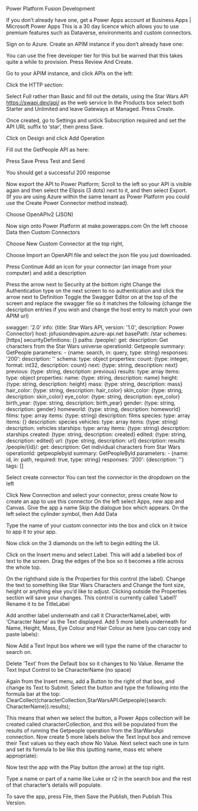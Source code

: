 Power Platform Fusion Development

If you don’t already have one, get a Power Apps account at Business Apps | Microsoft Power Apps This is a 30 day licence which allows you to use premium features such as Dataverse, environments and custom connectors.

Sign on to Azure. 
Create an APIM instance if you don’t already have one:

 
 
You can use the free developer tier for this but be warned that this takes quite a while to provision. Press Review And Create. 

Go to your APIM instance, and click APIs on the left:

 
Click the HTTP section:
 
Select Full rather than Basic and fill out the details, using the Star Wars API  https://swapi.dev/api/    as the web service 
In the Products box select both Starter and Unlimited and leave Gateways at Managed. Press Create.

 
Once created, go to Settings and untick Subscription required and set the API URL suffix to ‘star’, then press Save. 

 

Click on Design and click Add Operation
 
Fill out the GetPeople API as here:
 
Press Save
Press Test and Send
 
You should get a successful 200 response
 
Now export the API to Power Platform; 
Scroll to the left so your API is visible again and then select the Elipsis (3 dots) next to it, and then select Export. (If you are using Azure within the same tenant as Power Platform you could use the Create Power Connector method instead). 
 

Choose OpenAPIv2 (JSON)
 
Now sign onto Power Platform at make.powerapps.com
On the left choose Data then Custom Connectors
 
Choose New Custom Connector at the top right, 
 
Choose Import an OpenAPI file and select the json file you just downloaded. 
 
Press Continue
Add an icon for your connector (an image from your computer) and add a description
 
Press the arrow next to Security at the bottom right
Change the Authentication type on the next screen to no authentication and click the arrow next to Definition
Toggle the Swagger Editor on at the top of the screen and replace the swagger file so it matches the following (change the description entries if you wish and change the host entry to match your own APIM url)

swagger: '2.0'
info: {title: Star Wars API, version: '1.0', description: Power Connector}
host: jofusiondevapim.azure-api.net
basePath: /star
schemes: [https]
securityDefinitions: {}
paths:
  /people/:
    get:
      description: Get characters from the Star Wars universe
      operationId: Getpeople
      summary: GetPeople
      parameters:
      - {name: search, in: query, type: string}
      responses:
        '200':
          description: ''
          schema:
            type: object
            properties:
              count: {type: integer, format: int32, description: count}
              next: {type: string, description: next}
              previous: {type: string, description: previous}
              results:
                type: array
                items:
                  type: object
                  properties:
                    name: {type: string, description: name}
                    height: {type: string, description: height}
                    mass: {type: string, description: mass}
                    hair_color: {type: string, description: hair_color}
                    skin_color: {type: string, description: skin_color}
                    eye_color: {type: string, description: eye_color}
                    birth_year: {type: string, description: birth_year}
                    gender: {type: string, description: gender}
                    homeworld: {type: string, description: homeworld}
                    films:
                      type: array
                      items: {type: string}
                      description: films
                    species:
                      type: array
                      items: {}
                      description: species
                    vehicles:
                      type: array
                      items: {type: string}
                      description: vehicles
                    starships:
                      type: array
                      items: {type: string}
                      description: starships
                    created: {type: string, description: created}
                    edited: {type: string, description: edited}
                    url: {type: string, description: url}
                description: results
  /people/{id}/:
    get:
      description: Get individual characters from Star Wars
      operationId: getpeoplebyid
      summary: GetPeopleById
      parameters:
      - {name: id, in: path, required: true, type: string}
      responses:
        '200': {description: ''}
tags: []

Select create connector
You can test the connector in the dropdown on the left
 
Click New Connection and select your connector, press create
Now to create an app to use this connector
On the left select Apps, new app and Canvas. Give the app a name
Skip the dialogue box which appears. 
On the left select the cylinder symbol, then Add Data
 
Type the name of your custom connector into the box and click on it twice to app it to your app. 
 

Now click on the 3 diamonds on the left to begin editing the UI. 

Click on the Insert menu and select Label. This will add a labelled box of text to the screen. Drag the edges of the box so it becomes a title across the whole top. 
 
On the righthand side is the Properties for this control (the label). Change the text to something like Star Wars Characters and Change the font size, height or anything else you’d like to adjust. Clicking outside the Properties section will save your changes. 
This control is currently called ‘Label1’ Rename it to be TitleLabel
 
Add another label underneath and call it CharacterNameLabel, with ‘Character Name’ as the Text displayed. 
Add 5 more labels underneath for Name, Height, Mass, Eye Colour and Hair Colour as here (you can copy and paste labels): 
 
Now Add a Text Input box where we will type the name of the character to search on. 
 

Delete ‘Text’ from the Default box so it changes to No Value. 
Rename the Text Input Control to be CharacterName (no space)
 
Again from the Insert menu, add a Button to the right of that box, and change its Text to Submit. 
Select the button and type the following into the formula bar at the top:
ClearCollect(characterCollection,StarWarsAPI.Getpeople({search: CharacterName}).results);
 

This means that when we select the button, a Power Apps collection will be created called characterCollection, and this will be populated from the results of running the Getpeople operation from the StarWarsApi connection. 
Now create 5 more labels below the Text Input box and remove their Text values so they each show No Value. 
Next select each one in turn and set its formula to be like this (putting name, mass etc where appropriate): 
 

Now test the app with the Play button (the arrow) at the top right. 

Type a name or part of a name like Luke or r2 in the search box and the rest of that character’s details will populate. 

To save the app, press File, then Save the Publish, then Publish This Version. 



